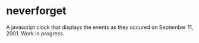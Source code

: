 neverforget
===========

A javascript clock that displays the events as they occured on September 11, 2001. Work in progress.
